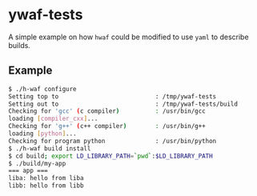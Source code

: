 ywaf-tests
==========

A simple example on how ``hwaf`` could be modified to use ``yaml`` to
describe builds.

## Example

```sh
$ ./h-waf configure
Setting top to                           : /tmp/ywaf-tests 
Setting out to                           : /tmp/ywaf-tests/build 
Checking for 'gcc' (c compiler)          : /usr/bin/gcc 
loading [compiler_cxx]...
Checking for 'g++' (c++ compiler)        : /usr/bin/g++ 
loading [python]...
Checking for program python              : /usr/bin/python 
$ ./h-waf build install
$ cd build; export LD_LIBRARY_PATH=`pwd`:$LD_LIBRARY_PATH
$ ./build/my-app
=== app ===                                                                     
liba: hello from liba
libb: hello from libb

```
